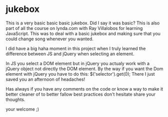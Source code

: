 # jukebox
This is a very basic basic basic jukebox. Did I say it was basic?
This is also part of all the course on lynda.com with Ray Villalobos for learning JavaScript. This was to deal with a basic 
jukebox and making sure that you could change song whenever you wanted.

I did have a big haha moment in this project when I truly learned the difference between JS and jQuery when selecting an element.

In JS you select a DOM element but in jQuery you actualy work with a jQuery object not directly the DOM element.
By the way if you want the Dom element with jQuery you have to do this: $('selector').get(0);
There I just saved you an afternoon of headaches!

Has always if you have any comments on the code or know a way to make it better cleaner of to better fallow best practices don't hesitate
share your thoughts.

your welcome ;)
